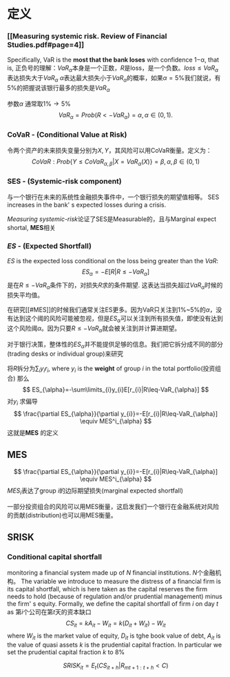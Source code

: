 # 定义

### [[Measuring systemic risk. Review of Financial Studies.pdf#page=4]]
Specifically, VaR is the **most that the bank loses** with confidence 1−α, that is, 
正负号的理解：$VaR_{\alpha}$本身是一个正数，$R$是loss，是一个负数。$loss\leq VaR_{\alpha}$表达损失大于$VaR_\alpha$
$\alpha$表达最大损失小于$VaR_{\alpha}$的概率，如果$\alpha=5\%$我们就说，有5%的把握说该银行最多的损失是$VaR_{\alpha}$

参数$\alpha$ 通常取$1\%\to 5\%$
$$
VaR_{\alpha}=Prob(R<−VaR_{\alpha})=\alpha,\alpha \in(0,1).
$$

### CoVaR - (Conditional Value at Risk)

令两个资产的未来损失变量分别为$X,Y$，其风险可以用CoVaR衡量。定义为：
$$
CoVaR: Prob\{Y\leq CoVaR_{\alpha,\beta}|X=VaR_{\alpha}(X)\}=\beta,\alpha,\beta  \in(0,1)
$$
### SES - (Systemic-risk component)

与一个银行在未来的系统性金融损失事件中，一个银行损失的期望值相等。
SES increases in the bank' s expected losses during a crisis.

*Measuring systemic-risk*论证了SES是Measurable的，且与Marginal expect shortal, **MES**相关

### $ES$ - (Expected Shortfall)
$ES$ is the expected loss conditional on the loss being greater than the $VaR$:
$$
ES_{\alpha}=-E[R|R\leq-VaR_{\alpha}] 
$$
是在$R\leq-VaR_{\alpha}$条件下的，对损失$R$求的条件期望. 这表达当损失超过$VaR_{\alpha}$时候的损失平均值。

在研究[[#MES]]的时候我们通常关注ES更多。因为VaR只关注到1%~5%的$\alpha$，没有达到这个阈的风险可能被忽视，但是$ES_{\alpha}$可以关注到所有损失值，即使没有达到这个风险阈$\alpha$。因为只要$R\leq-VaR_{\alpha}$就会被关注到并计算进期望。

对于银行决策，整体性的$ES_{\alpha}$并不能提供足够的信息。我们把它拆分成不同的部分(trading desks or individual group)来研究

将$R$拆分为$\sum_{i}y_{i}r_{i}$, where $y_i$ is the **weight** of group $i$ in the total portfolio(投资组合)
那么
$$
ES_{\alpha}=-\sum\limits_{i}y_{i}E[r_{i}|R\leq-VaR_{\alpha}] 
$$
对$y_i$ 求偏导
$$
\frac{\partial ES_{\alpha}}{\partial y_{i}}=-E[r_{i}|R\leq-VaR_{\alpha}] \equiv MES^i_{\alpha}
$$
这就是**MES** 的定义

## MES

$$
\frac{\partial ES_{\alpha}}{\partial y_{i}}=-E[r_{i}|R\leq-VaR_{\alpha}] \equiv MES^i_{\alpha}
$$
$MES_{i}$表达了group $i$的边际期望损失(marginal expected shortfall)


一部分投资组合的风险可以用MES衡量，这启发我们一个银行在金融系统对风险的贡献(distribution)也可以用MES衡量。

## SRISK

### Conditional capital shortfall

monitoring a financial system made up of $N$ financial institutions. 
$N$个金融机构。
The variable we introduce to measure the distress of a financial firm is its capital shortfall, which is here taken as the capital reserves the firm needs to hold (because of regulation and/or prudential management) minus the firm' s equity.
Formally, we define the capital shortfall of firm $i$ on day $t$ as
第$i$个公司在第$t$天的资本缺口
$$
CS_{i t}=kA_{it}-W_{it}=k(D_{it}+W_{it})-W_{it}
$$
where $W_{it}$ is the market value of equity, 
$D_{it}$ is tghe book value of debt, 
$A_{it}$ is the value of quasi assets
$k$ is the prudential capital fraction. In particular we set the prudential capital fraction $k$ to $8\%$

$$
SRISK_{it}=E_{t}\left(CS_{it+h}|R_{mt+1:t+h}<C\right)
$$
